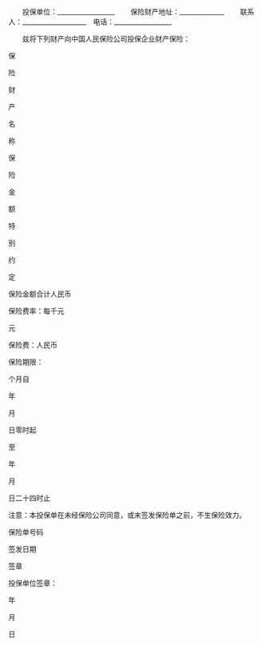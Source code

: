 
 


　　投保单位：__________________
　　保险财产地址：______________
　　联系人：____________________　电话：__________________
 
　　兹将下列财产向中国人民保险公司投保企业财产保险：




 

  

   

保

  
险
  
财
  
产
  
名
  
称



   

保

  
险
  
金
  
额



   

特

  
别
  
约
  
定



  

  

   

 




   

 




   

 




  

  

   

 




   

 




   

 




  

  

   

 




   

 




   

 




  

  

   

 




   

 




   

 




  

  

   

保险金额合计人民币


  

  

   

保险费率：每千元

                
元



  

  

   

保险费：人民币


  

  

   

保险期限：

            
个月自
    
年
        
月
    
日零时起




 

 

 

 

 

 

 

 

 

 

 

 

 

 

 

 

 

 

 

 

 

 

 

 

 

 
至
    
年
        
月
    
日二十四时止



  

  

   

注意：本投保单在未经保险公司同意，或未签发保险单之前，不生保险效力。


 


保险单号码

      
签发日期
      
签章



   

投保单位签章：


 


年

  
月
  
日



  

  

   



   



   



   



  

 





 


 

 
 
 
 
 
  


  
 

  


  


  
 
 
 
 

